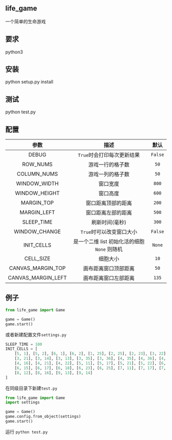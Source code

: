 ## life_game
一个简单的生命游戏

## 要求
python3

## 安装
python setup.py install

## 测试
python test.py

## 配置
|参数|描述|默认|
|:---:|:---:|:---:|
|DEBUG|`True`时会打印每次更新结果|`False`|
|ROW_NUMS|游戏一行的格子数|`50`|
|COLUMN_NUMS|游戏一列的格子数|`50`|
|WINDOW_WIDTH|窗口宽度|`800`|
|WINDOW_HEIGHT|窗口高度|`600`|
|MARGIN_TOP|窗口距离顶部的距离|`200`|
|MARGIN_LEFT|窗口距离左部的距离|`500`|
|SLEEP_TIME|刷新时间(毫秒)|`300`|
|WINDOW_CHANGE|`True`时可以改变窗口大小|`False`|
|INIT_CELLS|是一个二维 list 初始化活的细胞 `None` 则随机|`None`|
|CELL_SIZE|细胞大小|`10`|
|CANVAS_MARGIN_TOP|画布距离窗口顶部距离|`50`|
|CANVAS_MARGIN_LEFT|画布距离窗口左部距离|`135`|

## 例子
```py
from life_game import Game

game = Game()
game.start()
```
或者新建配置文件`settings.py`
```py
SLEEP_TIME = 100
INIT_CELLS = [
    [5, 1], [5, 2], [6, 1], [6, 2], [1, 25], [2, 25], [2, 23], [3, 22], 
    [3, 21], [3, 14], [3, 13], [3, 35], [3, 36], [4, 35], [4, 36], [4, 12],
    [4, 16], [4, 21], [4, 22], [5, 11], [5, 17], [5, 21], [5, 22], [6, 11],
    [6, 15], [6, 17], [6, 18], [6, 23], [6, 25], [7, 11], [7, 17], [7, 25],
    [8, 12], [8, 16], [9, 13], [9, 14]
]
```
在同级目录下新建`test.py`
```py
from life_game import Game
import settings

game = Game()
game.config.from_object(settings)
game.start()
```
运行 `python test.py`
